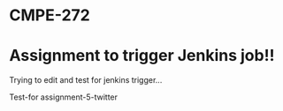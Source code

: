 # CMPE-272

# Assignment to trigger Jenkins job!!

Trying to edit and test for jenkins trigger...

Test-for assignment-5-twitter

